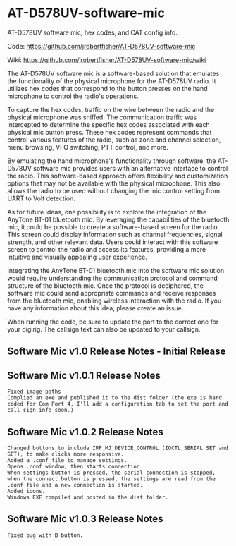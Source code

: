 # AT-D578UV-software-mic
 AT-D578UV software mic, hex codes, and CAT config info.

 Code: https://github.com/jrobertfisher/AT-D578UV-software-mic

 Wiki: https://github.com/jrobertfisher/AT-D578UV-software-mic/wiki

The AT-D578UV software mic is a software-based solution that emulates the functionality of the physical microphone for the AT-D578UV radio. It utilizes hex codes that correspond to the button presses on the hand microphone to control the radio's operations.

To capture the hex codes, traffic on the wire between the radio and the physical microphone was sniffed. The communication traffic was intercepted to determine the specific hex codes associated with each physical mic button press. These hex codes represent commands that control various features of the radio, such as zone and channel selection, menu browsing, VFO switching, PTT control, and more.

By emulating the hand microphone's functionality through software, the AT-D578UV software mic provides users with an alternative interface to control the radio. This software-based approach offers flexibility and customization options that may not be available with the physical microphone. This also allows the radio to be used without changing the mic control setting from UART to Volt detection.

As for future ideas, one possibility is to explore the integration of the AnyTone BT-01 bluetooth mic. By leveraging the capabilities of the bluetooth mic, it could be possible to create a software-based screen for the radio. This screen could display information such as channel frequencies, signal strength, and other relevant data. Users could interact with this software screen to control the radio and access its features, providing a more intuitive and visually appealing user experience.

Integrating the AnyTone BT-01 bluetooth mic into the software mic solution would require understanding the communication protocol and command structure of the bluetooth mic. Once the protocol is deciphered, the software mic could send appropriate commands and receive responses from the bluetooth mic, enabling wireless interaction with the radio. If you have any information about this idea, please create an issue.

When running the code, be sure to update the port to the correct one for your digirig. The callsign text can also be updated to your callsign.

## Software Mic v1.0 Release Notes - Initial Release

## Software Mic v1.0.1 Release Notes
    Fixed image paths
    Complied an exe and published it to the dist folder (the exe is hard coded for Com Port 4, I'll add a configuration tab to set the port and call sign info soon.)

## Software Mic v1.0.2 Release Notes
    Changed buttons to include IRP_MJ_DEVICE_CONTROL (IOCTL_SERIAL SET and GET), to make clicks more responsive.
    Added a .conf file to manage settings.
    Opens .conf window, then starts connection
    When settings button is pressed, the serial connection is stopped, when the connect button is pressed, the settings are read from the .conf file and a new connection is started.
    Added icons.
    Windows EXE compiled and posted in the dist folder.

## Software Mic v1.0.3 Release Notes
    Fixed bug with B button.